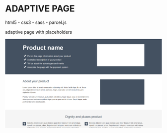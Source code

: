 # ADAPTIVE PAGE

html5 - css3 - sass - parcel.js

adaptive page with placeholders

![adaptive_page](./public/images/adaptive_page.png)
